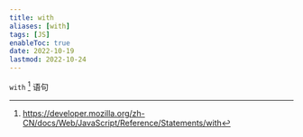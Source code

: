 ```yaml
---
title: with
aliases: [with]
tags: [JS]
enableToc: true
date: 2022-10-19
lastmod: 2022-10-24
---
```


`with` [^1] 语句

[^1]: <https://developer.mozilla.org/zh-CN/docs/Web/JavaScript/Reference/Statements/with>
